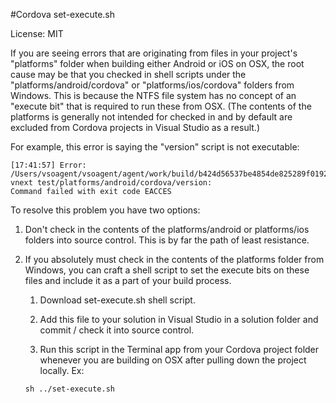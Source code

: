 #Cordova set-execute.sh

License: MIT

If you are seeing errors that are originating from files in your project's "platforms" folder when building either Android or iOS on OSX, the root cause may be that you checked in shell scripts under the "platforms/android/cordova" or "platforms/ios/cordova" folders from Windows. This is because the NTFS file system has no concept of an "execute bit" that is required to run these from OSX. (The contents of the platforms is generally not intended for checked in and by default are excluded from Cordova projects in Visual Studio as a result.)

For example, this error is saying the "version" script is not executable:

~~~~~~~~~~~~~~~~~~~~~~~~~~~~~~~~~~~~~~~~~~~~~~~~~~~~~~~~~~~~~~~~~~~~~~~~~~~~~~~~
[17:41:57] Error:
/Users/vsoagent/vsoagent/agent/work/build/b424d56537be4854de825289f019285698609afddf826d5d1a185eb60b806e47/repo/tfs-vnext test/platforms/android/cordova/version:
Command failed with exit code EACCES
~~~~~~~~~~~~~~~~~~~~~~~~~~~~~~~~~~~~~~~~~~~~~~~~~~~~~~~~~~~~~~~~~~~~~~~~~~~~~~~~

To resolve this problem you have two options:

1.  Don't check in the contents of the platforms/android or platforms/ios folders into source control. This is by far the path of least resistance.

2.  If you absolutely must check in the contents of the platforms folder from Windows, you can craft a shell script to set the execute bits on these files and include it as a part of your build process.
	1. Download set-execute.sh shell script.
    
	2. Add this file to your solution in Visual Studio in a solution folder and commit / check it into source control.
    
	3. Run this script in the Terminal app from your Cordova project folder whenever you are building on OSX after pulling down the project locally. Ex:
 
	~~~~~~~~~~~~~~~~~~~~~~~~~~~~~~~~~~~~~~~~~~~~~~~~~~~~~~~~~~~~~~~~~~~~~~~~~~~~~~~~
	sh ../set-execute.sh
	~~~~~~~~~~~~~~~~~~~~~~~~~~~~~~~~~~~~~~~~~~~~~~~~~~~~~~~~~~~~~~~~~~~~~~~~~~~~~~~~
